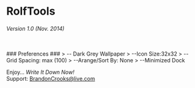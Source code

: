 RolfTools
=========
###### Version 1.0 (Nov. 2014) ######
<br/>
### Preferences ###
> -- Dark Grey Wallpaper  
> --Icon Size:32x32  
> --Grid Spacing: max (100)  
> --Arange/Sort By: None  
> --Minimized Dock   

Enjoy… *Write It Down Now!*  
Support: BrandonCrooks@live.com
